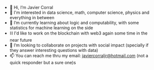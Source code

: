 - 👋 Hi, I’m Javier Corral
- :eyes: I'm interested in data science, math, computer science, physics and everything in between 
- 🌱 I’m currently learning about logic and computability, with some statistics for machine learning on the side
- :chains: I'd like to work on the blockchain with web3 again some time in the near future 
- 💞️ I’m looking to collaborate on projects with social impact (specially if they answer interesting questions with data)
- 📫 You can reach me thru my email: javiercorraljr@hotmail.com (not a quick responder but a sure one)s

<!---
JavierCorralLizarraga/JavierCorralLizarraga is a ✨ special ✨ repository because its `README.md` (this file) appears on your GitHub profile.
You can click the Preview link to take a look at your changes.
--->
